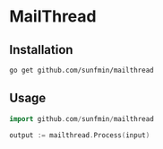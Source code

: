 # MailThread

## Installation

```sh
go get github.com/sunfmin/mailthread
```

## Usage

```go
import github.com/sunfmin/mailthread

output := mailthread.Process(input)
```